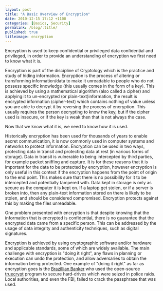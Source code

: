 ```yaml
---
layout: post
title: "A Basic Overview of Encryption"
date: 2010-12-15 17:12 +1100
categories: [Basics, Security]
permalink: /blog/:title/
published: true
titleimage: encryption
---
```


Encryption is used to keep confidential  or privileged data confidential and privileged, in order to provide an understanding of encryption we first need to know what it is.

Encryption is part of the  discipline of Cryptology which is the practice and study of hiding information. Encryption is the process of altering or transforming information/data to make it unreadable to people who do not possess specific knowledge (this usually comes in the form of a key). This is achieved by using a mathematical algorithm (also called a cipher) and applying it to un-encrypted (or plain-text)information, the result is encrypted information (cipher-text) which contains nothing of value unless you are able to decrypt it by reversing the process of encryption. This usually requires the person decrypting to know the key, but if the cipher used is insecure, or if the key is weak then that is not always the case.

Now that we know what it is, we need to know how it is used.

Historically encryption has been used for thousands of years to enable secret communication, it is now commonly used in computer systems and networks to protect information. Encryption can be used in two ways, protecting data in transit and protecting data at rest (in various forms of storage). Data in transit is vulnerable to being intercepted by third parties, for example packet sniffing and capture. It is for these reasons that it is important for the data to be protected by encryption, however encryption is only useful in this context if the encryption happens from the point of origin to the end point. This makes sure that there is no possibility for it to be intercepted and potentially tampered with. Data kept in storage is only as secure as the computer it is kept on. If a laptop get stolen, or if a server is broken into, then any plain-text information stored on there is likely to be stolen, and should be considered compromised. Encryption protects against this by making the files unreadable.

One problem presented with encryption is that despite knowing that the information that is encrypted is confidential, there is no guarantee that the encrypted data came from a specific person. This can be addressed by the usage of data integrity and  authenticity techniques, such as digital signatures.

Encryption is achieved by using cryptographic software and/or hardware and applicable standards, some of which are widely available. The main challenge with encryption is "doing it right", any flaws in planning or execution can undo the protection, and allow adversaries to obtain the information being protected. One example of "doing it right" as far as encryption goes is the [Brazillian Banker][fbi-truecrypt] who used the open-source [truecrypt][truecrypt] program to secure hard-drives which were seized in police raids. Local authorities, and even the FBI, failed to crack the passphrase that was used.

[fbi-truecrypt]: https://news.techworld.com/security/3228701/fbi-hackers-fail-to-crack-truecrypt/
[truecrypt]:     http://www.truecrypt.org/
